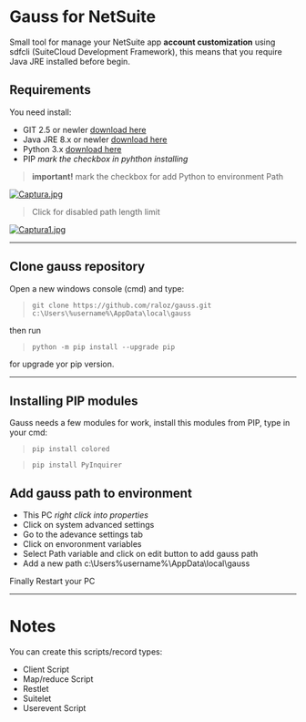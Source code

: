 # Gauss for NetSuite

Small tool for manage your NetSuite app **account customization** using sdfcli (SuiteCloud Development Framework), this means that you require Java JRE installed before begin.

## Requirements

You need install:

- GIT 2.5 or newler [download here](https://git-scm.com/download/win)
- Java JRE 8.x or newler [download here](https://www.java.com/es/download/) 
- Python 3.x [download here](https://www.python.org/downloads/) 
- PIP *mark the checkbox in pyhthon installing*


> **important!**
> mark the checkbox for add Python to environment Path

[![Captura.jpg](https://i.postimg.cc/15Tswq91/Captura.jpg)](https://postimg.cc/56whMjYs)

> Click for disabled path length limit

[![Captura1.jpg](https://i.postimg.cc/WpkQCHVC/Captura1.jpg)](https://postimg.cc/V5zGb4dW)

---

## Clone gauss repository

Open a new windows console (cmd) and type:

> ```git clone https://github.com/raloz/gauss.git c:\Users\%username%\AppData\local\gauss```

then run 

> ```python -m pip install --upgrade pip```

for upgrade yor pip version.

---

## Installing PIP modules

Gauss needs a few modules for work, install this modules from PIP, type in your cmd:

> ```pip install colored```

> ```pip install PyInquirer```

## Add gauss path to environment

- This PC *right click into properties* 
- Click on system advanced settings
- Go to the adevance settings tab
- Click on envoronment variables 
- Select Path variable and click on edit button to add gauss path
- Add a new path c:\Users\%username%\AppData\local\gauss

Finally Restart your PC

---

# Notes

You can create this scripts/record types:

- Client Script
- Map/reduce Script
- Restlet
- Suitelet
- Userevent Script